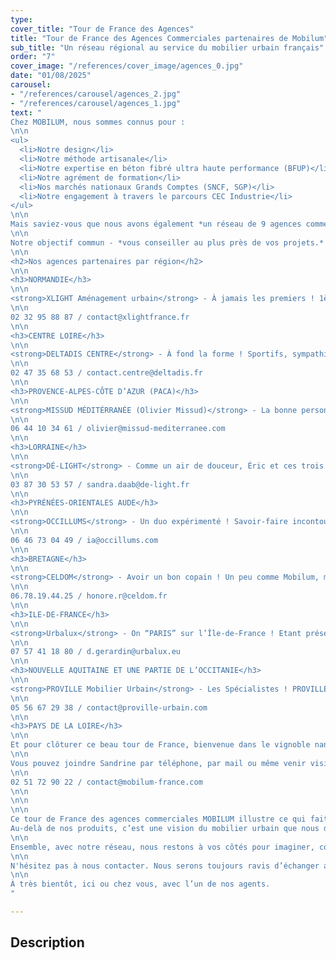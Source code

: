 ```yaml
---
type: 
cover_title: "Tour de France des Agences"
title: "Tour de France des Agences Commerciales partenaires de Mobilum"
sub_title: "Un réseau régional au service du mobilier urbain français"
order: "7"
cover_image: "/references/cover_image/agences_0.jpg"
date: "01/08/2025"
carousel:    
- "/references/carousel/agences_2.jpg"
- "/references/carousel/agences_1.jpg"
text: "
Chez MOBILUM, nous sommes connus pour :
\n\n
<ul>
  <li>Notre design</li>
  <li>Notre méthode artisanale</li>
  <li>Notre expertise en béton fibré ultra haute performance (BFUP)</li>
  <li>Notre agrément de formation</li>
  <li>Nos marchés nationaux Grands Comptes (SNCF, SGP)</li>
  <li>Notre engagement à travers le parcours CEC Industrie</li>
</ul>
\n\n
Mais saviez-vous que nous avons également *un réseau de 9 agences commerciales régionales* engagées à nos côtés ? Ce réseau de proximité est l’un de nos atouts majeurs, car il nous permet de vous accompagner localement, avec expertise, réactivité et passion.
\n\n
Notre objectif commun - *vous conseiller au plus près de vos projets.*
\n\n
<h2>Nos agences partenaires par région</h2>
\n\n
<h3>NORMANDIE</h3>
\n\n
<strong>XLIGHT Aménagement urbain</strong> - À jamais les premiers ! 1ère référence Mobilum réalisée par un agent sur son secteur en 2016.
\n\n
02 32 95 88 87 / contact@xlightfrance.fr
\n\n
<h3>CENTRE LOIRE</h3>
\n\n
<strong>DELTADIS CENTRE</strong> - À fond la forme ! Sportifs, sympathiques et professionnelles, une belle équipe.
\n\n
02 47 35 68 53 / contact.centre@deltadis.fr
\n\n
<h3>PROVENCE-ALPES-CÔTE D’AZUR (PACA)</h3>
\n\n
<strong>MISSUD MÉDITÉRRANÉE (Olivier Missud)</strong> - La bonne personne ! Agréable, motivé, technicien, le combo idéal pour Mobilum.
\n\n
06 44 10 34 61 / olivier@missud-mediterranee.com
\n\n
<h3>LORRAINE</h3>
\n\n
<strong>DÉ-LIGHT</strong> - Comme un air de douceur, Éric et ces trois drôles de dames. 
\n\n
03 87 30 53 57 / sandra.daab@de-light.fr
\n\n
<h3>PYRÉNÉES-ORIENTALES AUDE</h3>
\n\n
<strong>OCCILLUMS</strong> - Un duo expérimenté ! Savoir-faire incontournable représenté par Tarik et Inès.
\n\n
06 46 73 04 49 / ia@occillums.com
\n\n
<h3>BRETAGNE</h3>
\n\n
<strong>CELDOM</strong> - Avoir un bon copain ! Un peu comme Mobilum, majoritairement de bonne humeur, ça fait du bien !
\n\n
06.78.19.44.25 / honore.r@celdom.fr
\n\n
<h3>ILE-DE-FRANCE</h3>
\n\n
<strong>Urbalux</strong> - On “PARIS” sur l’Île-de-France ! Etant présent dans les gares Parisiennes, URBALUX se propose d'installer MOBILUM au grand air !
\n\n
07 57 41 18 80 / d.gerardin@urbalux.eu
\n\n
<h3>NOUVELLE AQUITAINE ET UNE PARTIE DE L’OCCITANIE</h3>
\n\n
<strong>PROVILLE Mobilier Urbain</strong> - Les Spécialistes ! PROVILLE commercialise et installe des marques de mobiliers urbains sur le Sud-Ouest de la France
\n\n
05 56 67 29 38 / contact@proville-urbain.com
\n\n
<h3>PAYS DE LA LOIRE</h3>
\n\n
Et pour clôturer ce beau tour de France, bienvenue dans le vignoble nantais, pays du muscadet, dans l’atelier <strong>MOBILUM</strong>, là où tout est fabriqué à la main par notre équipe de 14 personnes.
\n\n
Vous pouvez joindre Sandrine par téléphone, par mail ou même venir visiter notre usine. Nous aimons recevoir du monde. Avec elle, il y a Christophe,son assistant (et aussi le gérant).
\n\n
02 51 72 90 22 / contact@mobilum-france.com
\n\n
\n\n
\n\n
Ce tour de France des agences commerciales MOBILUM illustre ce qui fait notre force, c'est un ancrage local solide, porté par des partenaires engagés, connaisseurs de leurs territoires et partageant nos valeurs d’exigence, de proximité et de qualité artisanale.
Au-delà de nos produits, c’est une vision du mobilier urbain que nous défendons, pensée pour durer, fabriquée en France, et portée par des femmes et des hommes passionnés.
\n\n
Ensemble, avec notre réseau, nous restons à vos côtés pour imaginer, concevoir et réaliser les aménagements urbains de demain.
\n\n
N'hésitez pas à nous contacter. Nous serons toujours ravis d’échanger avec vous.
\n\n
À très bientôt, ici ou chez vous, avec l’un de nos agents.
"

---
```

<!-- Dans le champ texte, \n pour faire un retour à la ligne, \n\n pour faire un nouveau paragraphe -->

## Description
